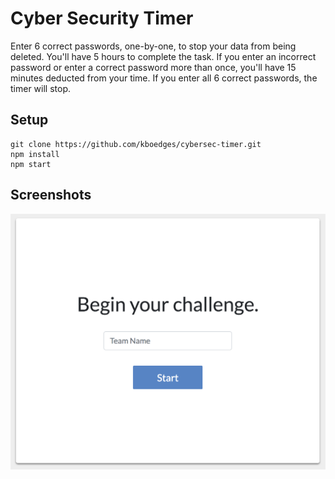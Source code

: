 # Cyber Security Timer

Enter 6 correct passwords, one-by-one, to stop your data from being deleted. You'll have 5 hours to complete the task. If you enter an incorrect password or enter a correct password more than once, you'll have 15 minutes deducted from your time. If you enter all 6 correct passwords, the timer will stop.

## Setup

```
git clone https://github.com/kboedges/cybersec-timer.git
npm install
npm start
```

## Screenshots

![Enter a team name at the start](/screenshots/01-begin.png)
